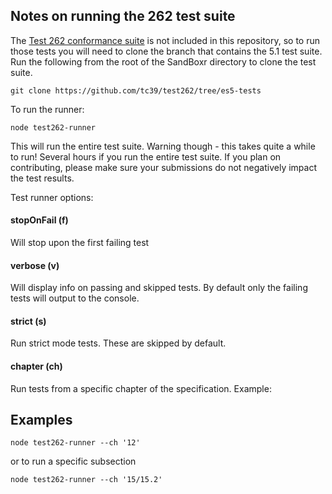 ## Notes on running the 262 test suite
The [Test 262 conformance suite](https://github.com/tc39/test262/tree/es5-tests) is not included in this repository, so to run those tests you will need to clone the branch that contains the 5.1 test suite. Run the following from the root of the SandBoxr directory to clone the test suite.

```shell
git clone https://github.com/tc39/test262/tree/es5-tests
```

To run the runner:

```shell
node test262-runner
```

This will run the entire test suite. Warning though - this takes quite a while to run! Several hours if you run the entire test suite. If you plan on contributing, please make sure your submissions do not negatively impact the test results.

Test runner options:

#### stopOnFail (f)
Will stop upon the first failing test

#### verbose (v)
Will display info on passing and skipped tests. By default only the failing tests will output to the console.

#### strict (s)
Run strict mode tests. These are skipped by default.

#### chapter (ch)
Run tests from a specific chapter of the specification. Example:


## Examples

```shell
node test262-runner --ch '12'
```

or to run a specific subsection

```shell
node test262-runner --ch '15/15.2'
```
